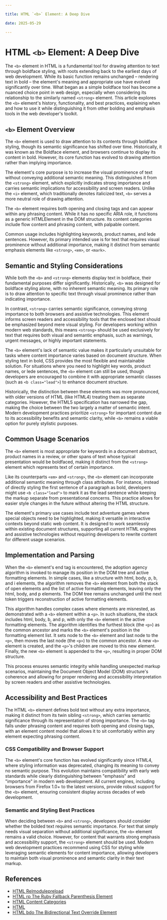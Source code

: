 ```yaml
---

title: HTML `<b>` Element: A Deep Dive

date: 2025-05-29

---
```



# HTML `<b>` Element: A Deep Dive

The `<b>` element in HTML is a fundamental tool for drawing attention to text through boldface styling, with roots extending back to the earliest days of web development. While its basic function remains unchanged – rendering text in bold – the element's meaning and appropriate use have evolved significantly over time. What began as a simple boldface tool has become a nuanced choice point in web design, especially when considering its relationship to the similarly named `<strong>` element. This article explores the `<b>` element's history, functionality, and best practices, explaining when and how to use it while distinguishing it from other bolding and emphasis tools in the web developer's toolkit.


## `<b>` Element Overview

The `<b>` element is used to draw attention to its contents through boldface styling, though its semantic significance has shifted over time. Historically, it was known as the Boldface element, and browsers continue to display its content in bold. However, its core function has evolved to drawing attention rather than implying importance.

The element's core purpose is to increase the visual prominence of text without conveying additional semantic meaning. This distinguishes it from the `<strong>` element, which explicitly indicates strong importance and carries semantic implications for accessibility and screen readers. Unlike the `<i>` element, which traditionally denotes italicized text, `<b>` serves a more neutral role of drawing attention.

The `<b>` element requires both opening and closing tags and can appear within any phrasing content. While it has no specific ARIA role, it functions as a generic HTMLElement in the DOM structure. Its content categories include flow content and phrasing content, with palpable content.

Common usage includes highlighting keywords, product names, and lede sentences. However, its primary intended use is for text that requires visual prominence without additional importance, making it distinct from semantic emphasis elements like `<strong>`, `<em>`, or `<mark>`.


## Semantic and Styling Considerations

While both the `<b>` and `<strong>` elements display text in boldface, their fundamental purposes differ significantly. Historically, `<b>` was designed for boldface styling alone, with no inherent semantic meaning. Its primary role is to draw attention to specific text through visual prominence rather than indicating importance.

In contrast, `<strong>` carries semantic significance, conveying strong importance to both browsers and assistive technologies. This element informs screen readers and accessibility tools that the enclosed text should be emphasized beyond mere visual styling. For developers working within modern web standards, this means `<strong>` should be used exclusively for text that requires both visual and semantic emphasis, such as warnings, urgent messages, or highly important statements.

The `<b>` element's lack of semantic value makes it particularly unsuitable for tasks where content importance varies based on document structure. When styling text in bold, CSS provides the most flexible and maintainable solution. For situations where you need to highlight key words, product names, or lede sentences, the `<b>` element can still be used, though developers are encouraged to combine it with appropriate semantic classes (such as `<b class="lead">`) to enhance document structure.

Historically, the distinction between these elements was more pronounced, with older versions of HTML (like HTML4) treating them as separate categories. However, the HTML5 specification has narrowed the gap, making the choice between the two largely a matter of semantic intent. Modern development practices prioritize `<strong>` for important content due to its accessibility benefits and semantic clarity, while `<b>` remains a viable option for purely stylistic purposes.


## Common Usage Scenarios

The `<b>` element is most appropriate for keywords in a document abstract, product names in a review, or other spans of text whose typical presentation would be boldfaced, making it distinct from the `<strong>` element which represents text of certain importance.

Like its counterparts `<em>` and `<strong>`, the `<b>` element can incorporate additional semantic meaning through class attributes. For instance, instead of directly styling the first sentence of a paragraph as bold, developers might use `<b class="lead">` to mark it as the lead sentence while keeping the markup separate from presentational concerns. This practice allows for easier style changes in the future without altering the HTML structure.

The element's primary use cases include text adventure games where special objects need to be highlighted, making it versatile in interactive contexts beyond static web content. It is designed to work seamlessly within existing document structures, supporting all current HTML engines and assistive technologies without requiring developers to rewrite content for different usage scenarios.


## Implementation and Parsing

When the `<b>` element's end tag is encountered, the adoption agency algorithm is invoked to manage its position in the DOM tree and active formatting elements. In simple cases, like a structure with html, body, p, b, and i elements, the algorithm removes the `<b>` element from both the stack of open elements and the list of active formatting elements, leaving only the html, body, and p elements. The DOM tree remains unchanged until the next token triggers reconstruction of active formatting elements.

This algorithm handles complex cases where elements are misnested, as demonstrated with a `<b>` element within a `<p>`. In such situations, the stack includes html, body, b, and p, with only the `<b>` element in the active formatting elements. The algorithm identifies the furthest block (the `<p>`) as the common ancestor and marks the `<b>` element's position in the formatting element list. It sets node to the `<b>` element and last node to the `<p>`, then moves the last node (the `<p>`) to the common ancestor. A new `<b>` element is created, and the `<p>`'s children are moved to this new element. Finally, the new `<b>` element is appended to the `<p>`, resulting in proper DOM structure.

This process ensures semantic integrity while handling unexpected markup scenarios, maintaining the Document Object Model (DOM) structure's coherence and allowing for proper rendering and accessibility interpretation by screen readers and other assistive technologies.


## Accessibility and Best Practices

The HTML `<b>` element defines bold text without any extra importance, making it distinct from its twin sibling `<strong>`, which carries semantic significance through its representation of strong importance. The `<b>` tag falls under phrasing content and requires both opening and closing tags, with an element content model that allows it to sit comfortably within any element expecting phrasing content.


### CSS Compatibility and Browser Support

The `<b>` element's core function has evolved significantly since HTML4, where styling information was deprecated, changing its meaning to convey no semantic purpose. This evolution maintains compatibility with early web standards while clearly distinguishing between "emphasis" and "importance" in modern web development. All current engines, including browsers from Firefox 1.0+ to the latest versions, provide robust support for the `<b>` element, ensuring consistent display across decades of web development.


### Semantic and Styling Best Practices

When deciding between `<b>` and `<strong>`, developers should consider whether the bolded text requires semantic importance. For text that simply needs visual separation without additional significance, the `<b>` element remains a valid choice. However, for content that warrants strong emphasis and accessibility support, the `<strong>` element should be used. Modern web development practices recommend using CSS for styling while leveraging semantic elements for content importance, allowing developers to maintain both visual prominence and semantic clarity in their text markup.

## References

- [HTML Relmodulepreload](https://github.com/serpuniversity/learn/blob/main/html/HTML%20Relmodulepreload.md)
- [HTML rp The Ruby Fallback Parenthesis Element](https://github.com/serpuniversity/learn/blob/main/html/HTML%20rp%20The%20Ruby%20Fallback%20Parenthesis%20Element.md)
- [HTML Content Categories](https://github.com/serpuniversity/learn/blob/main/html/HTML%20Content%20Categories.md)
- [HTML](https://github.com/serpuniversity/learn/blob/main/html/HTML.md)
- [HTML bdo The Bidirectional Text Override Element](https://github.com/serpuniversity/learn/blob/main/html/HTML%20bdo%20The%20Bidirectional%20Text%20Override%20Element.md)